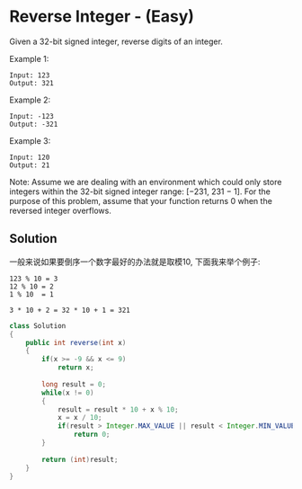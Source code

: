 # Reverse Integer - (Easy)

Given a 32-bit signed integer, reverse digits of an integer.

Example 1:

```
Input: 123
Output: 321
```

Example 2:

```
Input: -123
Output: -321
```

Example 3:

```
Input: 120
Output: 21
```
Note:
Assume we are dealing with an environment which could only store integers within the 32-bit signed integer range: [−231,  231 − 1]. For the purpose of this problem, assume that your function returns 0 when the reversed integer overflows.

## Solution

一般来说如果要倒序一个数字最好的办法就是取模10, 下面我来举个例子:

```
123 % 10 = 3
12 % 10 = 2
1 % 10  = 1

3 * 10 + 2 = 32 * 10 + 1 = 321
```


```java
class Solution 
{
    public int reverse(int x) 
    {      
        if(x >= -9 && x <= 9)
            return x;
        
        long result = 0;         
        while(x != 0)
        {
            result = result * 10 + x % 10;
            x = x / 10;  
            if(result > Integer.MAX_VALUE || result < Integer.MIN_VALUE)
                return 0;
        }
        
        return (int)result;
    }
}


```